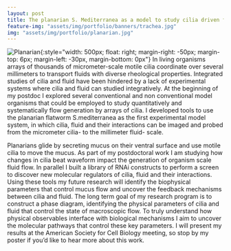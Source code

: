 ```yaml
---
layout: post
title: The planarian S. Mediterranea as a model to study cilia driven flows
feature-img: "assets/img/portfolio/banners/trachea.jpg"
img: "assets/img/portfolio/planarian.jpg"
---
```


![Planarian](../assets/img/portfolio/planarian.gif){:style="width: 500px; float: right; margin-right: -50px; margin-top: 6px; margin-left: -30px, margin-bottom: 0px"}
In living organisms arrays of thousands of micrometer-scale motile cilia coordinate over several millimeters to transport fluids with diverse rheological properties. Integrated studies of cilia and fluid have been hindered by a lack of experimental systems where cilia and fluid can studied integratively. At the beginning of my postdoc I explored several conventional and non conventional model organisms that could be employed to study quantitatively and systematically flow generation by arrays of cilia. I developed tools to use the planarian flatworm S.mediterranea as the first experimental model system, in which cilia, fluid and their interactions can be imaged and probed from the micrometer cilia- to the millimeter fluid- scale. 

Planarians glide by secreting mucus on their ventral surface and use motile cilia to move the mucus. As part of my postdoctoral work I am studying how changes in cilia beat waveform impact the generation of organism scale fluid flow. In parallel I built a library of RNAi constructs to perform a screen to discover new molecular regulators of cilia, fluid and their interactions. Using these tools my future research  will identify the biophysical parameters that control mucus flow and uncover the feedback mechanisms between cilia and fluid. The long term goal of my research program is to construct a phase diagram, identifying the physical parameters of cilia and fluid that control the state of macroscopic flow. To truly understand how physical observables interface with biological mechanisms I aim to uncover the molecular pathways that control these key parameters. 
I will present my results at the American Society for Cell Biology meeting, so stop by my poster if you’d like to hear more about this work.
